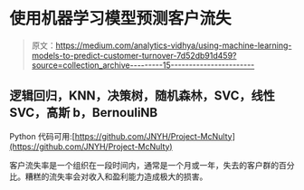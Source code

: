 # 使用机器学习模型预测客户流失

> 原文：<https://medium.com/analytics-vidhya/using-machine-learning-models-to-predict-customer-turnover-7d52db91d459?source=collection_archive---------15----------------------->

## 逻辑回归，KNN，决策树，随机森林，SVC，线性 SVC，高斯 b，BernouliNB

Python 代码可用:[https://github.com/JNYH/Project-McNulty](https://github.com/JNYH/Project-McNulty)

客户流失率是一个组织在一段时间内，通常是一个月或一年，失去的客户群的百分比。糟糕的流失率会对收入和盈利能力造成极大的损害。